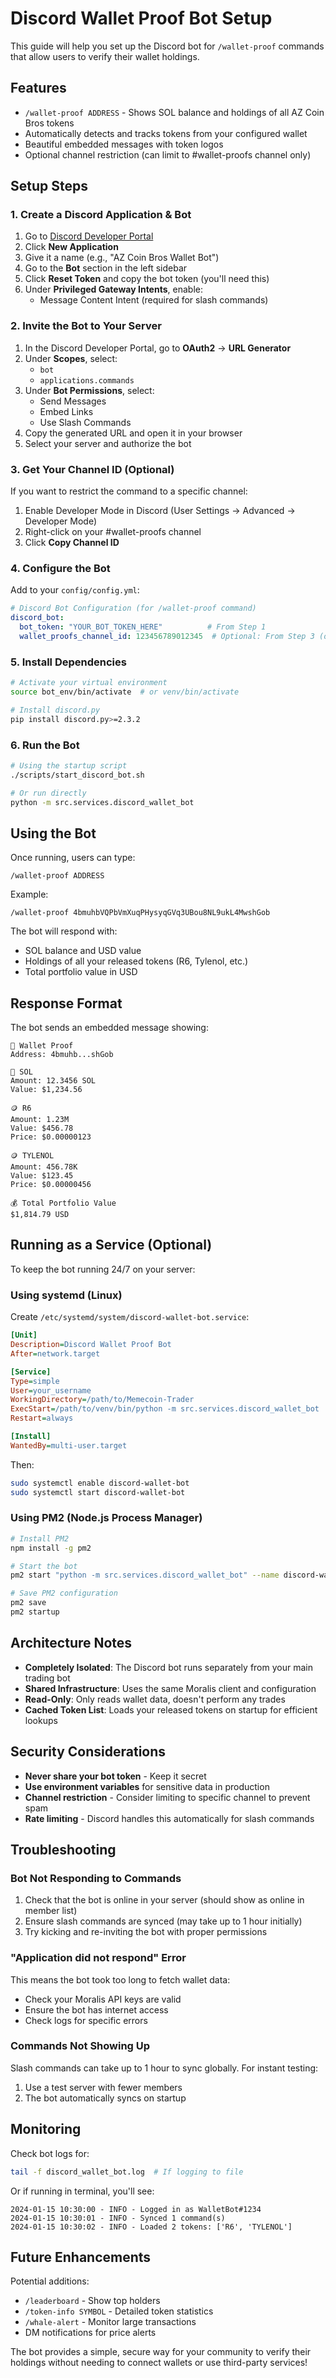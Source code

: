 # Discord Wallet Proof Bot Setup

This guide will help you set up the Discord bot for `/wallet-proof` commands that allow users to verify their wallet holdings.

## Features

- `/wallet-proof ADDRESS` - Shows SOL balance and holdings of all AZ Coin Bros tokens
- Automatically detects and tracks tokens from your configured wallet
- Beautiful embedded messages with token logos
- Optional channel restriction (can limit to #wallet-proofs channel only)

## Setup Steps

### 1. Create a Discord Application & Bot

1. Go to [Discord Developer Portal](https://discord.com/developers/applications)
2. Click **New Application**
3. Give it a name (e.g., "AZ Coin Bros Wallet Bot")
4. Go to the **Bot** section in the left sidebar
5. Click **Reset Token** and copy the bot token (you'll need this)
6. Under **Privileged Gateway Intents**, enable:
   - Message Content Intent (required for slash commands)

### 2. Invite the Bot to Your Server

1. In the Discord Developer Portal, go to **OAuth2** → **URL Generator**
2. Under **Scopes**, select:
   - `bot`
   - `applications.commands`
3. Under **Bot Permissions**, select:
   - Send Messages
   - Embed Links
   - Use Slash Commands
4. Copy the generated URL and open it in your browser
5. Select your server and authorize the bot

### 3. Get Your Channel ID (Optional)

If you want to restrict the command to a specific channel:

1. Enable Developer Mode in Discord (User Settings → Advanced → Developer Mode)
2. Right-click on your #wallet-proofs channel
3. Click **Copy Channel ID**

### 4. Configure the Bot

Add to your `config/config.yml`:

```yaml
# Discord Bot Configuration (for /wallet-proof command)
discord_bot:
  bot_token: "YOUR_BOT_TOKEN_HERE"          # From Step 1
  wallet_proofs_channel_id: 123456789012345  # Optional: From Step 3 (or use null for any channel)
```

### 5. Install Dependencies

```bash
# Activate your virtual environment
source bot_env/bin/activate  # or venv/bin/activate

# Install discord.py
pip install discord.py>=2.3.2
```

### 6. Run the Bot

```bash
# Using the startup script
./scripts/start_discord_bot.sh

# Or run directly
python -m src.services.discord_wallet_bot
```

## Using the Bot

Once running, users can type:

```
/wallet-proof ADDRESS
```

Example:
```
/wallet-proof 4bmuhbVQPbVmXuqPHysyqGVq3UBou8NL9ukL4MwshGob
```

The bot will respond with:
- SOL balance and USD value
- Holdings of all your released tokens (R6, Tylenol, etc.)
- Total portfolio value in USD

## Response Format

The bot sends an embedded message showing:

```
🔐 Wallet Proof
Address: 4bmuhb...shGob

💎 SOL
Amount: 12.3456 SOL
Value: $1,234.56

🪙 R6
Amount: 1.23M
Value: $456.78
Price: $0.00000123

🪙 TYLENOL
Amount: 456.78K
Value: $123.45
Price: $0.00000456

💰 Total Portfolio Value
$1,814.79 USD
```

## Running as a Service (Optional)

To keep the bot running 24/7 on your server:

### Using systemd (Linux)

Create `/etc/systemd/system/discord-wallet-bot.service`:

```ini
[Unit]
Description=Discord Wallet Proof Bot
After=network.target

[Service]
Type=simple
User=your_username
WorkingDirectory=/path/to/Memecoin-Trader
ExecStart=/path/to/venv/bin/python -m src.services.discord_wallet_bot
Restart=always

[Install]
WantedBy=multi-user.target
```

Then:
```bash
sudo systemctl enable discord-wallet-bot
sudo systemctl start discord-wallet-bot
```

### Using PM2 (Node.js Process Manager)

```bash
# Install PM2
npm install -g pm2

# Start the bot
pm2 start "python -m src.services.discord_wallet_bot" --name discord-wallet-bot

# Save PM2 configuration
pm2 save
pm2 startup
```

## Architecture Notes

- **Completely Isolated**: The Discord bot runs separately from your main trading bot
- **Shared Infrastructure**: Uses the same Moralis client and configuration
- **Read-Only**: Only reads wallet data, doesn't perform any trades
- **Cached Token List**: Loads your released tokens on startup for efficient lookups

## Security Considerations

- **Never share your bot token** - Keep it secret
- **Use environment variables** for sensitive data in production
- **Channel restriction** - Consider limiting to specific channel to prevent spam
- **Rate limiting** - Discord handles this automatically for slash commands

## Troubleshooting

### Bot Not Responding to Commands

1. Check that the bot is online in your server (should show as online in member list)
2. Ensure slash commands are synced (may take up to 1 hour initially)
3. Try kicking and re-inviting the bot with proper permissions

### "Application did not respond" Error

This means the bot took too long to fetch wallet data:
- Check your Moralis API keys are valid
- Ensure the bot has internet access
- Check logs for specific errors

### Commands Not Showing Up

Slash commands can take up to 1 hour to sync globally. For instant testing:
1. Use a test server with fewer members
2. The bot automatically syncs on startup

## Monitoring

Check bot logs for:
```bash
tail -f discord_wallet_bot.log  # If logging to file
```

Or if running in terminal, you'll see:
```
2024-01-15 10:30:00 - INFO - Logged in as WalletBot#1234
2024-01-15 10:30:01 - INFO - Synced 1 command(s)
2024-01-15 10:30:02 - INFO - Loaded 2 tokens: ['R6', 'TYLENOL']
```

## Future Enhancements

Potential additions:
- `/leaderboard` - Show top holders
- `/token-info SYMBOL` - Detailed token statistics
- `/whale-alert` - Monitor large transactions
- DM notifications for price alerts

The bot provides a simple, secure way for your community to verify their holdings without needing to connect wallets or use third-party services!